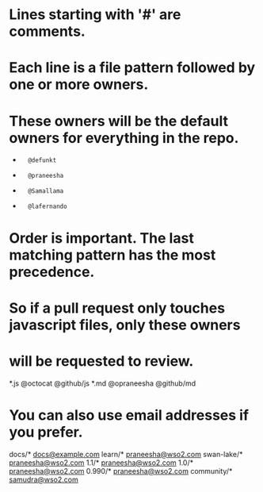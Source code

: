 # Lines starting with '#' are comments.
# Each line is a file pattern followed by one or more owners.

# These owners will be the default owners for everything in the repo.
*       @defunkt 
*       @praneesha 
*       @Samallama 
*       @lafernando

# Order is important. The last matching pattern has the most precedence.
# So if a pull request only touches javascript files, only these owners
# will be requested to review.
*.js    @octocat @github/js
*.md    @opraneesha @github/md

# You can also use email addresses if you prefer.
docs/*  docs@example.com
learn/* praneesha@wso2.com
swan-lake/* praneesha@wso2.com
1.1/* praneesha@wso2.com
1.0/* praneesha@wso2.com
0.990/* praneesha@wso2.com
community/* samudra@wso2.com